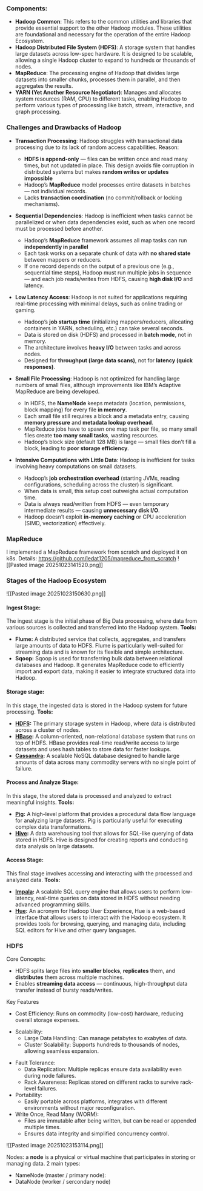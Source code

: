 ### Components: 
- **Hadoop Common**: This refers to the common utilities and libraries that provide essential support to the other Hadoop modules. These utilities are foundational and necessary for the operation of the entire Hadoop Ecosystem.
- **Hadoop Distributed File System (HDFS)**: A storage system that handles large datasets across low-spec hardware. It is designed to be scalable, allowing a single Hadoop cluster to expand to hundreds or thousands of nodes.
- **MapReduce**: The processing engine of Hadoop that divides large datasets into smaller chunks, processes them in parallel, and then aggregates the results.
- **YARN (Yet Another Resource Negotiator)**: Manages and allocates system resources (RAM, CPU) to different tasks, enabling Hadoop to perform various types of processing like batch, stream, interactive, and graph processing.

### Challenges and Drawbacks of Hadoop

- **Transaction Processing**: Hadoop struggles with transactional data processing due to its lack of random access capabilities.
	Reason:
	 - **HDFS is append-only** — files can be written once and read many times, but not updated in place. This design avoids file corruption in distributed systems but makes **random writes or updates impossible**
	- Hadoop’s **MapReduce** model processes entire datasets in batches — not individual records.
	- Lacks **transaction coordination** (no commit/rollback or locking mechanisms).


- **Sequential Dependencies**: Hadoop is inefficient when tasks cannot be parallelized or when data dependencies exist, such as when one record must be processed before another.
	- Hadoop’s **MapReduce** framework assumes all map tasks can run **independently in parallel**
	- Each task works on a separate chunk of data with **no shared state** between mappers or reducers.
	- If one record depends on the output of a previous one (e.g., sequential time steps), Hadoop must run multiple jobs in sequence — and each job reads/writes from HDFS, causing **high disk I/O** and latency.


- **Low Latency Access**: Hadoop is not suited for applications requiring real-time processing with minimal delays, such as online trading or gaming.
	- Hadoop’s **job startup time** (initializing mappers/reducers, allocating containers in YARN, scheduling, etc.) can take several seconds.
	- Data is stored on disk (HDFS) and processed in **batch mode**, not in memory.
	- The architecture involves **heavy I/O** between tasks and across nodes.
	- Designed for **throughput (large data scans)**, not for **latency (quick responses)**.



- **Small File Processing**: Hadoop is not optimized for handling large numbers of small files, although improvements like IBM’s Adaptive MapReduce are being developed.
	- In HDFS, the **NameNode** keeps metadata (location, permissions, block mapping) for every file **in memory**.
	- Each small file still requires a block and a metadata entry, causing **memory pressure** and **metadata lookup overhead**.
	- MapReduce jobs have to spawn one map task per file, so many small files create **too many small tasks**, wasting resources.
	- Hadoop’s block size (default 128 MB) is large — small files don’t fill a block, leading to **poor storage efficiency**.


- **Intensive Computations with Little Data**: Hadoop is inefficient for tasks involving heavy computations on small datasets.
	- Hadoop’s **job orchestration overhead** (starting JVMs, reading configurations, scheduling across the cluster) is significant.
	- When data is small, this setup cost outweighs actual computation time.
	- Data is always read/written from HDFS — even temporary intermediate results — causing **unnecessary disk I/O**.
	- Hadoop doesn’t exploit **in-memory caching** or CPU acceleration (SIMD, vectorization) effectively.


### MapReduce
I implemented a MapReduce framework from scratch and deployed it on k8s. Details: https://github.com/ledat1205/mapreduce_from_scratch
![[Pasted image 20251023141520.png]]

### Stages of the Hadoop Ecosystem 

![[Pasted image 20251023150630.png]]

#### Ingest Stage:
The ingest stage is the initial phase of Big Data processing, where data from various sources is collected and transferred into the Hadoop system.
**Tools:**
- **Flume:** A distributed service that collects, aggregates, and transfers large amounts of data to HDFS. Flume is particularly well-suited for streaming data and is known for its flexible and simple architecture.
- **Sqoop:** Sqoop is used for transferring bulk data between relational databases and Hadoop. It generates MapReduce code to efficiently import and export data, making it easier to integrate structured data into Hadoop.

#### Storage stage:
In this stage, the ingested data is stored in the Hadoop system for future processing.
**Tools:**
- [**HDFS**](https://hadoop.apache.org/docs/r1.2.1/hdfs_design.html)**:** The primary storage system in Hadoop, where data is distributed across a cluster of nodes.
- [**HBase**](https://hbase.apache.org/)**:** A column-oriented, non-relational database system that runs on top of HDFS. HBase provides real-time read/write access to large datasets and uses hash tables to store data for faster lookups.
- [**Cassandra**](https://medium.com/@thisis-Shitanshu/mastering-apache-cassandra-part-1-71257d54d70e)**:** A scalable NoSQL database designed to handle large amounts of data across many commodity servers with no single point of failure.

#### Process and Analyze Stage:
In this stage, the stored data is processed and analyzed to extract meaningful insights.
**Tools:**
- [**Pig**](https://pig.apache.org/)**:** A high-level platform that provides a procedural data flow language for analyzing large datasets. Pig is particularly useful for executing complex data transformations.
- [**Hive**](https://hive.apache.org/)**:** A data warehousing tool that allows for SQL-like querying of data stored in HDFS. Hive is designed for creating reports and conducting data analysis on large datasets.

#### Access Stage:
This final stage involves accessing and interacting with the processed and analyzed data.
**Tools:**
- [**Impala**](https://impala.apache.org/overview.html)**:** A scalable SQL query engine that allows users to perform low-latency, real-time queries on data stored in HDFS without needing advanced programming skills.
- [**Hue**](https://gethue.com/)**:** An acronym for Hadoop User Experience, Hue is a web-based interface that allows users to interact with the Hadoop ecosystem. It provides tools for browsing, querying, and managing data, including SQL editors for Hive and other query languages.

### HDFS
Core Concepts:
- HDFS splits large files into **smaller blocks**, **replicates** them, and **distributes** them across multiple machines.
- Enables **streaming data access** — continuous, high-throughput data transfer instead of bursty reads/writes.

Key Features
- Cost Efficiency: Runs on commodity (low-cost) hardware, reducing overall storage expenses.
* Scalability:
	- Large Data Handling: Can manage petabytes to exabytes of data.
	- Cluster Scalability: Supports hundreds to thousands of nodes, allowing seamless expansion.
- Fault Tolerance:
	- Data Replication: Multiple replicas ensure data availability even during node failures.
	- Rack Awareness: Replicas stored on different racks to survive rack-level failures.
- Portability:
	- Easily portable across platforms, integrates with different environments without major reconfiguration.
- Write Once, Read Many (WORM):
	- Files are immutable after being written, but can be read or appended multiple times.
	- Ensures data integrity and simplified concurrency control.

![[Pasted image 20251023153114.png]]

Nodes: a **node** is a physical or virtual machine that participates in storing or managing data.
2 main types:
- NameNode (master / primary node):
- DataNode (worker / sercondary node)

